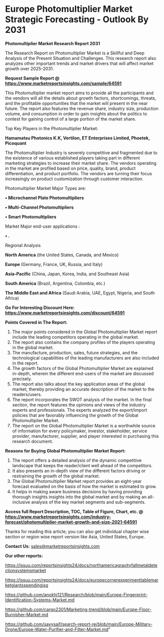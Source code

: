 # Europe Photomultiplier Market Strategic Forecasting - Outlook By 2031

<strong>Photomultiplier Market Research Report 2031</strong>

The Research Report on Photomultiplier Market is a Skillful and Deep Analysis of the Present Situation and Challenges. This research report also analyzes other important trends and market drivers that will affect market growth over 2025-2031.

<strong>Request Sample Report @ <a href=https://www.marketreportsinsights.com/sample/64591>https://www.marketreportsinsights.com/sample/64591</a></strong>

This Photomultiplier market report aims to provide all the participants and the vendors will all the details about growth factors, shortcomings, threats, and the profitable opportunities that the market will present in the near future. The report also features the revenue share, industry size, production volume, and consumption in order to gain insights about the politics to contest for gaining control of a large portion of the market share.

Top Key Players in the Photomultiplier Market:

<strong>Hamamatsu Photonics K.K, Vertilon, ET Enterprises Limited, Phoetek, Picoquant</strong>

The Photomultiplier Industry is severely competitive and fragmented due to the existence of various established players taking part in different marketing strategies to increase their market share. The vendors operating in the market are profiled based on price, quality, brand, product differentiation, and product portfolio. The vendors are turning their focus increasingly on product customization through customer interaction.

Photomultiplier Market Major Types are:

<strong>• Microchannel Plate Photomultipliers

• Multi-Channel Photomultipliers

• Smart Photomultipliers</strong>

Market Major end-user applications :

<strong>• .</strong>

Regional Analysis

</u><strong><b>North America</b></strong> (the United States, Canada, and Mexico)

<strong><b>Europe </b></strong>(Germany, France, UK, Russia, and Italy)

<strong><b>Asia-Pacific</b></strong> (China, Japan, Korea, India, and Southeast Asia)

<strong><b>South America</b></strong> (Brazil, Argentina, Colombia, etc.)

<strong><b>The Middle East and Africa</b></strong> (Saudi Arabia, UAE, Egypt, Nigeria, and South Africa)

<strong>Go For Interesting Discount Here: <a href=https://www.marketreportsinsights.com/discount/64591>https://www.marketreportsinsights.com/discount/64591</a></strong>

<strong>Points Covered in The Report:</strong>
<ol>
  <li>The major points considered in the Global Photomultiplier Market report include the leading competitors operating in the global market.</li>
  <li>The report also contains the company profiles of the players operating in the global market.</li>
  <li>The manufacture, production, sales, future strategies, and the technological capabilities of the leading manufacturers are also included in the report.</li>
  <li>The growth factors of the Global Photomultiplier Market are explained in-depth, wherein the different end-users of the market are discussed precisely.</li>
  <li>The report also talks about the key application areas of the global market, thereby providing an accurate description of the market to the readers/users.</li>
  <li>The report incorporates the SWOT analysis of the market. In the final section, the report features the opinions and views of the industry experts and professionals. The experts analyzed the export/import policies that are favorably influencing the growth of the Global Photomultiplier Market.</li>
  <li>The report on the Global Photomultiplier Market is a worthwhile source of information for every policymaker, investor, stakeholder, service provider, manufacturer, supplier, and player interested in purchasing this research document.</li>
</ol>
<strong>Reasons for Buying Global Photomultiplier Market Report:</strong>

<ol>
  <li>The report offers a detailed analysis of the dynamic competitive landscape that keeps the reader/client well ahead of the competitors.</li>
  <li>It also presents an in-depth view of the different factors driving or restraining the growth of the global market.</li>
  <li>The Global Photomultiplier Market report provides an eight-year forecast evaluated on the basis of how the market is estimated to grow.</li>
  <li>It helps in making aware business decisions by having providing thorough insights insights into the global market and by making an all-inclusive analysis of the key market segments and sub-segments.</li>
</ol>
<strong>Access full Report Description, TOC, Table of Figure, Chart, etc. @ <a href=https://www.marketreportsinsights.com/industry-forecast/photomultiplier-market-growth-and-size-2021-64591>https://www.marketreportsinsights.com/industry-forecast/photomultiplier-market-growth-and-size-2021-64591</a></strong>


Thanks for reading this article; you can also get individual chapter wise section or region wise report version like Asia, United States, Europe.

<strong>Contact Us:</strong>
sales@marketreportsinsights.com

<strong>Our other reports:</strong>

<a href=https://issuu.com/reportsinsights24/docs/northamericagravityfallmetaldetectionsystemsmarket>https://issuu.com/reportsinsights24/docs/northamericagravityfallmetaldetectionsystemsmarket</a>

<a href=https://issuu.com/reportsinsights24/docs/europecornerexperimenttablemarketgiantsspendingisg>https://issuu.com/reportsinsights24/docs/europecornerexperimenttablemarketgiantsspendingisg</a>

<a href=https://github.com/anokhi121/Research/blob/main/Europe-Fingerprint-Identification-Systems-Market.md>https://github.com/anokhi121/Research/blob/main/Europe-Fingerprint-Identification-Systems-Market.md</a>

<a href=https://github.com/cargo2301/Marketing-trend/blob/main/Europe-Floor-Burnisher-Market.md>https://github.com/cargo2301/Marketing-trend/blob/main/Europe-Floor-Burnisher-Market.md</a>

<a href=https://github.com/sayysaif/search-report-re/blob/main/Europe-Military-Drone/Europe-Water-Purifier-and-Filter-Market.md>https://github.com/sayysaif/search-report-re/blob/main/Europe-Military-Drone/Europe-Water-Purifier-and-Filter-Market.md</a>"
